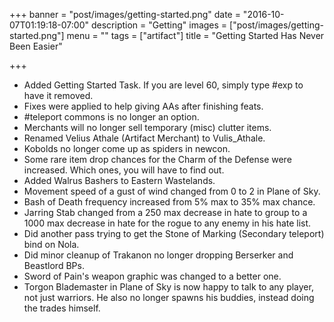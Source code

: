 +++
banner = "post/images/getting-started.png"
date = "2016-10-07T01:19:18-07:00"
description = "Getting"
images = ["post/images/getting-started.png"]
menu = ""
tags = ["artifact"]
title = "Getting Started Has Never Been Easier"

+++
* Added Getting Started Task. If you are level 60, simply type #exp to have it removed.
* Fixes were applied to help giving AAs after finishing feats.
* \#teleport commons is no longer an option.
* Merchants will no longer sell temporary (misc) clutter items.
* Renamed Velius Athale (Artifact Merchant) to Vulis_Athale.
* Kobolds no longer come up as spiders in newcon.
* Some rare item drop chances for the Charm of the Defense were increased. Which ones, you will have to find out.
* Added Walrus Bashers to Eastern Wastelands.
* Movement speed of a gust of wind changed from 0 to 2 in Plane of Sky.
* Bash of Death frequency increased from 5% max to 35% max chance.
* Jarring Stab changed from a 250 max decrease in hate to group to a 1000 max decrease in hate for the rogue to any enemy in his hate list.
* Did another pass trying to get the Stone of Marking (Secondary teleport) bind on Nola.
* Did minor cleanup of Trakanon no longer dropping Berserker and Beastlord BPs.
* Sword of Pain's weapon graphic was changed to a better one.
* Torgon Blademaster in Plane of Sky is now happy to talk to any player, not just warriors. He also no longer spawns his buddies, instead doing the trades himself.
<!--more-->
